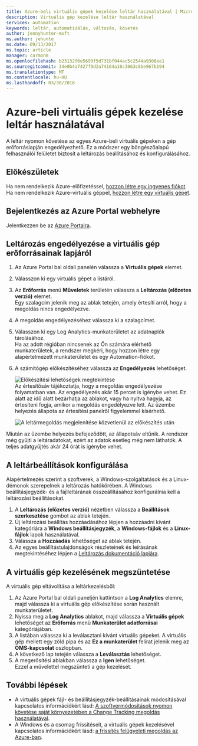 ```yaml
---
title: Azure-beli virtuális gépek kezelése leltár használatával | Microsoft Docs
description: Virtuális gép kezelése leltár használatával
services: automation
keywords: leltár, automatizálás, változás, követés
author: jennyhunter-msft
ms.author: jehunte
ms.date: 09/13/2017
ms.topic: article
manager: carmonm
ms.openlocfilehash: b23132f6e5693f5d731bf044ac5c2544a9308ee1
ms.sourcegitcommit: 34e0b4a7427f9d2a74164a18c3063c8be967b194
ms.translationtype: MT
ms.contentlocale: hu-HU
ms.lasthandoff: 03/30/2018
---
```

# <a name="manage-an-azure-virtual-machine-with-inventory-collection"></a>Azure-beli virtuális gépek kezelése leltár használatával

A leltár nyomon követése az egyes Azure-beli virtuális gépeken a gép erőforráslapján engedélyezhető. Ez a módszer egy böngészőalapú felhasználói felületet biztosít a leltározás beállításához és konfigurálásához.

## <a name="before-you-begin"></a>Előkészületek
Ha nem rendelkezik Azure-előfizetéssel, [hozzon létre egy ingyenes fiókot](https://azure.microsoft.com/free/).
Ha nem rendelkezik Azure-virtuális géppel, [hozzon létre egy virtuális gépet](https://docs.microsoft.com/azure/virtual-machines/windows/quick-create-portal).

## <a name="sign-in-to-the-azure-portal"></a>Bejelentkezés az Azure Portal webhelyre
Jelentkezzen be az [Azure Portalra](https://portal.azure.com/).

## <a name="enable-inventory-collection-from-the-virtual-machine-resource-page"></a>Leltározás engedélyezése a virtuális gép erőforrásainak lapjáról

1. Az Azure Portal bal oldali panelén válassza a **Virtuális gépek** elemet.
2. Válasszon ki egy virtuális gépet a listáról.
3. Az **Erőforrás** menü **Műveletek** területén válassza a **Leltározás (előzetes verzió)** elemet.  
    Egy szalagcím jelenik meg az ablak tetején, amely értesíti arról, hogy a megoldás nincs engedélyezve. 
4. A megoldás engedélyezéséhez válassza ki a szalagcímet.
5. Válasszon ki egy Log Analytics-munkaterületet az adatnaplók tárolásához.  
    Ha az adott régióban nincsenek az Ön számára elérhető munkaterületek, a rendszer megkéri, hogy hozzon létre egy alapértelmezett munkaterületet és egy Automation-fiókot. 
6. A számítógép előkészítéséhez válassza az **Engedélyezés** lehetőséget.

   ![Előkészítési lehetőségek megtekintése](./media/automation-vm-inventory/inventory-onboarding-options.png)  
    Az értesítősáv tájékoztatja, hogy a megoldás engedélyezése folyamatban van. Az engedélyezés akár 15 percet is igénybe vehet. Ez alatt az idő alatt bezárhatja az ablakot, vagy ha nyitva hagyja, az értesíteni fogja, amikor a megoldás engedélyezve lett. Az üzembe helyezés állapota az értesítési panelről figyelemmel kísérhető.

   ![A leltármegoldás megjelenítése közvetlenül az előkészítés után](./media/automation-vm-inventory/inventory-onboarded.png)

Miután az üzembe helyezés befejeződött, az állapotsáv eltűnik. A rendszer még gyűjti a leltáradatokat, ezért az adatok esetleg még nem láthatók. A teljes adatgyűjtés akár 24 órát is igénybe vehet.

## <a name="configure-your-inventory-settings"></a>A leltárbeállítások konfigurálása

Alapértelmezés szerint a szoftverek, a Windows-szolgáltatások és a Linux-démonok szerepelnek a leltározás hatókörében. A Windows beállításjegyzék- és a fájlleltárának összeállításához konfigurálnia kell a leltározási beállításokat.

1. A **Leltározás (előzetes verzió)** nézetben válassza a **Beállítások szerkesztése** gombot az ablak tetején.
2. Új leltározási beállítás hozzáadásához lépjen a hozzáadni kívánt kategóriára a **Windows beállításjegyzék**, a **Windows-fájlok** és a **Linux-fájlok** lapok használatával. 
3. Válassza a **Hozzáadás** lehetőséget az ablak tetején.
4. Az egyes beállítástulajdonságok részleteinek és leírásának megtekintéséhez lépjen a [Leltározás dokumentáció lapjára](https://aka.ms/configinventorydocs).

## <a name="disconnect-your-virtual-machine-from-management"></a>A virtuális gép kezelésének megszüntetése

A virtuális gép eltávolítása a leltárkezelésből:

1. Az Azure Portal bal oldali paneljén kattintson a **Log Analytics** elemre, majd válassza ki a virtuális gép előkészítése során használt munkaterületet.
2. Nyissa meg a **Log Analytics** ablakot, majd válassza a **Virtuális gépek** lehetőséget az **Erőforrás** menü **Munkaterület adatforrásai** kategóriájában. 
3. A listában válassza ki a leválasztani kívánt virtuális gépeket. A virtuális gép mellett egy zöld pipa és az **Ez a munkaterület** felirat jelenik meg az **OMS-kapcsolat** oszlopban. 
4. A következő lap tetején válassza a **Leválasztás** lehetőséget.
5. A megerősítési ablakban válassza a **Igen** lehetőséget.  
    Ezzel a művelettel megszünteti a gép kezelését.

## <a name="next-steps"></a>További lépések

* A virtuális gépek fájl- és beállításjegyzék-beállításainak módosításával kapcsolatos információkért lásd: [A szoftvermódosítások nyomon követése saját környezetében a Change Tracking megoldás használatával](../log-analytics/log-analytics-change-tracking.md).
* A Windows és a csomag frissítéseit, a virtuális gépek kezelésével kapcsolatos információkért lásd: [a frissítés felügyeleti megoldás az Azure-ban](../operations-management-suite/oms-solution-update-management.md).
